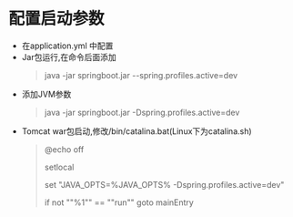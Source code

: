 # 配置启动参数

* 在application.yml 中配置
* Jar包运行,在命令后面添加
  > java -jar springboot.jar --spring.profiles.active=dev
* 添加JVM参数
  > java -jar springboot.jar -Dspring.profiles.active=dev
* Tomcat war包启动,修改/bin/catalina.bat(Linux下为catalina.sh)
  > @echo off
  >
  >setlocal
  >
  >set "JAVA_OPTS=%JAVA_OPTS% -Dspring.profiles.active=dev"
  >
  >if not ""%1"" == ""run"" goto mainEntry